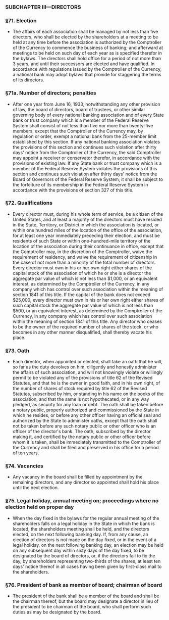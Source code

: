 ### SUBCHAPTER III—DIRECTORS

### §71. Election
* The affairs of each association shall be managed by not less than five directors, who shall be elected by the shareholders at a meeting to be held at any time before the association is authorized by the Comptroller of the Currency to commence the business of banking; and afterward at meetings to be held on such day of each year as is specified therefor in the bylaws. The directors shall hold office for a period of not more than 3 years, and until their successors are elected and have qualified. In accordance with regulations issued by the Comptroller of the Currency, a national bank may adopt bylaws that provide for staggering the terms of its directors.

### §71a. Number of directors; penalties
* After one year from June 16, 1933, notwithstanding any other provision of law, the board of directors, board of trustees, or other similar governing body of every national banking association and of every State bank or trust company which is a member of the Federal Reserve System shall consist of not less than five nor more than twenty-five members, except that the Comptroller of the Currency may, by regulation or order, exempt a national bank from the 25-member limit established by this section. If any national banking association violates the provisions of this section and continues such violation after thirty days' notice from the Comptroller of the Currency, the said Comptroller may appoint a receiver or conservator therefor, in accordance with the provisions of existing law. If any State bank or trust company which is a member of the Federal Reserve System violates the provisions of this section and continues such violation after thirty days' notice from the Board of Governors of the Federal Reserve System, it shall be subject to the forfeiture of its membership in the Federal Reserve System in accordance with the provisions of section 327 of this title.

### §72. Qualifications
* Every director must, during his whole term of service, be a citizen of the United States, and at least a majority of the directors must have resided in the State, Territory, or District in which the association is located, or within one hundred miles of the location of the office of the association, for at least one year immediately preceding their election, and must be residents of such State or within one-hundred-mile territory of the location of the association during their continuance in office, except that the Comptroller may, in the discretion of the Comptroller, waive the requirement of residency, and waive the requirement of citizenship in the case of not more than a minority of the total number of directors. Every director must own in his or her own right either shares of the capital stock of the association of which he or she is a director the aggregate par value of which is not less than $1,000, or an equivalent interest, as determined by the Comptroller of the Currency, in any company which has control over such association within the meaning of section 1841 of this title. If the capital of the bank does not exceed $25,000, every director must own in his or her own right either shares of such capital stock the aggregate par value of which is not less than $500, or an equivalent interest, as determined by the Comptroller of the Currency, in any company which has control over such association within the meaning of section 1841 of this title. Any director who ceases to be the owner of the required number of shares of the stock, or who becomes in any other manner disqualified, shall thereby vacate his place.

### §73. Oath
* Each director, when appointed or elected, shall take an oath that he will, so far as the duty devolves on him, diligently and honestly administer the affairs of such association, and will not knowingly violate or willingly permit to be violated any of the provisions of title 62 of the Revised Statutes, and that he is the owner in good faith, and in his own right, of the number of shares of stock required by title 62 of the Revised Statutes, subscribed by him, or standing in his name on the books of the association, and that the same is not hypothecated, or in any way pledged, as security for any loan or debt. The oath shall be taken before a notary public, properly authorized and commissioned by the State in which he resides, or before any other officer having an official seal and authorized by the State to administer oaths, except that the oath shall not be taken before any such notary public or other officer who is an officer of the director's bank. The oath, subscribed by the director making it, and certified by the notary public or other officer before whom it is taken, shall be immediately transmitted to the Comptroller of the Currency and shall be filed and preserved in his office for a period of ten years.

### §74. Vacancies
* Any vacancy in the board shall be filled by appointment by the remaining directors, and any director so appointed shall hold his place until the next election.

### §75. Legal holiday, annual meeting on; proceedings where no election held on proper day
* When the day fixed in the bylaws for the regular annual meeting of the shareholders falls on a legal holiday in the State in which the bank is located, the shareholders meeting shall be held, and the directors elected, on the next following banking day. If, from any cause, an election of directors is not made on the day fixed, or in the event of a legal holiday, on the next following banking day, an election may be held on any subsequent day within sixty days of the day fixed, to be designated by the board of directors, or, if the directors fail to fix the day, by shareholders representing two-thirds of the shares, at least ten days' notice thereof in all cases having been given by first-class mail to the shareholders.

### §76. President of bank as member of board; chairman of board
* The president of the bank shall be a member of the board and shall be the chairman thereof, but the board may designate a director in lieu of the president to be chairman of the board, who shall perform such duties as may be designated by the board.